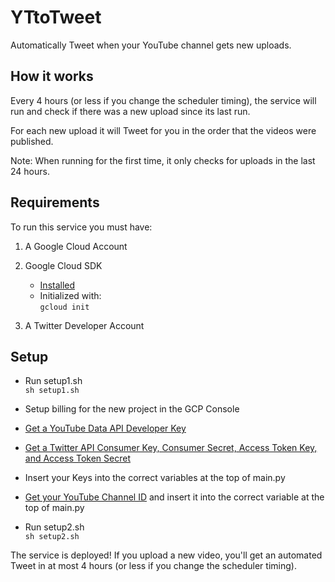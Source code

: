 # YTtoTweet
Automatically Tweet when your YouTube channel gets new uploads.


## How it works

Every 4 hours (or less if you change the scheduler timing), the service will run and check if there was a new upload since its last run.

For each new upload it will Tweet for you in the order that the videos were published.

Note: When running for the first time, it only checks for uploads in the last 24 hours.


## Requirements

To run this service you must have:

1. A Google Cloud Account

2. Google Cloud SDK
    - [Installed](https://cloud.google.com/sdk/docs/quickstarts)
    - Initialized with:   
    `gcloud init`

3. A Twitter Developer Account

## Setup

- Run setup1.sh  
`sh setup1.sh`

- Setup billing for the new project in the GCP Console

- [Get a YouTube Data API Developer Key](https://developers.google.com/youtube/registering_an_application#console_public_api_keys)

- [Get a Twitter API Consumer Key, Consumer Secret, Access Token Key, and Access Token Secret](https://developer.twitter.com/en/docs/basics/authentication/guides/access-tokens)

- Insert your Keys into the correct variables at the top of main.py

- [Get your YouTube Channel ID](https://support.google.com/youtube/answer/3250431?hl=en) and insert it into the correct variable at the top of main.py

- Run setup2.sh  
`sh setup2.sh`

The service is deployed! If you upload a new video, you'll get an automated Tweet in at most 4 hours (or less if you change the scheduler timing).
